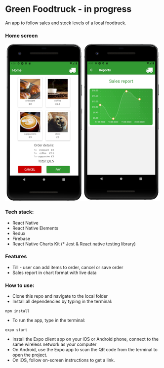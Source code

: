 # Green Foodtruck - in progress

An app to follow sales and stock levels of a local foodtruck.

### Home screen
![screenshot home](./images/screen1.png)![screenshot reports](./images/screen5.png)

### Tech stack:
* React Native
* React Native Elements
* Redux
* Firebase
* React Native Charts Kit
(* Jest & React native testing library)

### Features
* Till - user can add items to order, cancel or save order
* Sales report in chart format with live data

### How to use:

* Clone this repo and navigate to the local folder
* Install all dependencies by typing in the terminal:
```
npm install
```
* To run the app, type in the terminal:
```
expo start
```
* Install the Expo client app on your iOS or Android phone, connect to the same wireless network as your computer
* On Android, use the Expo app to scan the QR code from the terminal to open the project.
* On iOS, follow on-screen instructions to get a link.
